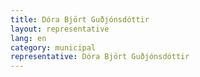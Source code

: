 ```yaml
---
title: Dóra Björt Guðjónsdóttir
layout: representative
lang: en
category: municipal
representative: Dóra Björt Guðjónsdóttir
---
```

